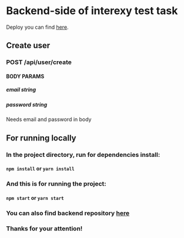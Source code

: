 # Backend-side of interexy test task

Deploy you can find [here](https://vladislav-metik-interexy.herokuapp.com). 

## Create user

### POST /api/user/create

#### BODY PARAMS
##### email string
##### password string
Needs email and password in body

## For running locally

### In the project directory, run for dependencies install:
#### `npm install` or `yarn install`

### And this is for running the project:
#### `npm start` or `yarn start`

### You can also find backend repository [here](https://github.com/destolyar/interexy-test-task-server)

### Thanks for your attention!